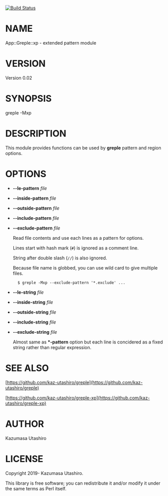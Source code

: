 [![Build Status](https://travis-ci.com/kaz-utashiro/greple-xp.svg?branch=master)](https://travis-ci.com/kaz-utashiro/greple-xp)
# NAME

App::Greple::xp - extended pattern module

# VERSION

Version 0.02

# SYNOPSIS

greple -Mxp

# DESCRIPTION

This module provides functions can be used by **greple** pattern and
region options.

# OPTIONS

- **--le-pattern** _file_
- **--inside-pattern** _file_
- **--outside-pattern** _file_
- **--include-pattern** _file_
- **--exclude-pattern** _file_

    Read file contents and use each lines as a pattern for options.

    Lines start with hash mark (`#`) is ignored as a comment line.

    String after double slash (`//`) is also ignored.

    Because file name is globbed, you can use wild card to give multiple
    files.

        $ greple -Mxp --exclude-pattern '*.exclude' ...

- **--le-string** _file_
- **--inside-string** _file_
- **--outside-string** _file_
- **--include-string** _file_
- **--exclude-string** _file_

    Almost same as **\*-pattern** option but each line is concidered as a
    fixed string rather than regular expression.

# SEE ALSO

[https://github.com/kaz-utashiro/greple](https://github.com/kaz-utashiro/greple)

[https://github.com/kaz-utashiro/greple-xp](https://github.com/kaz-utashiro/greple-xp)

# AUTHOR

Kazumasa Utashiro

# LICENSE

Copyright 2019- Kazumasa Utashiro.

This library is free software; you can redistribute it and/or modify
it under the same terms as Perl itself.
